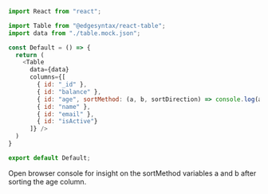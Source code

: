 ```js
import React from "react";

import Table from "@edgesyntax/react-table";
import data from "./table.mock.json";

const Default = () => {
  return (
    <Table
      data={data}
      columns={[
        { id: "_id" },
        { id: "balance" },
        { id: "age", sortMethod: (a, b, sortDirection) => console.log(a, b, sortDirection)},
        { id: "name" },
        { id: "email" },
        { id: "isActive"}
      ]} />
  )
}

export default Default;
```

Open browser console for insight on the sortMethod variables a and b after sorting the age column.
